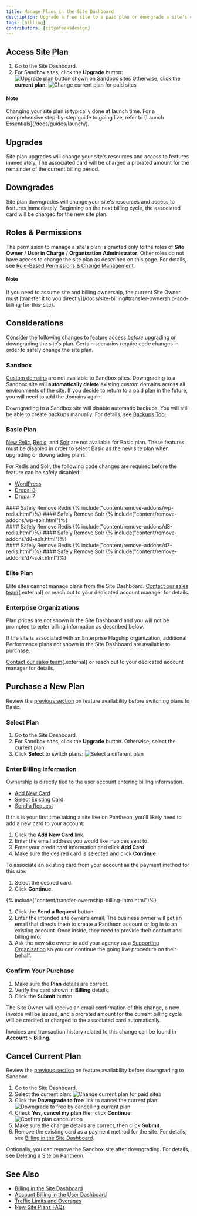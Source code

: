 ```yaml
---
title: Manage Plans in the Site Dashboard
description: Upgrade a free site to a paid plan or downgrade a site's current plan within the Site Dashboard.
tags: [billing]
contributors: [cityofoaksdesign]
---
```

## Access Site Plan
1. Go to the Site Dashboard.
2. For Sandbox sites, click the **Upgrade** button:
 ![Upgrade plan button shown on Sandbox sites](/source/docs/assets/images/dashboard/upgrade-plan.png)
 Otherwise, click the **current plan**:
 ![Change current plan for paid sites](/source/docs/assets/images/dashboard/change-plan.png)

<div class="alert alert-info">
<h4 class="info">Note</h4>
<p markdown="1">Changing your site plan is typically done at launch time. For a comprehensive step-by-step guide to going live, refer to [Launch Essentials](/docs/guides/launch/).
</p></div>

## Upgrades
Site plan upgrades will change your site's resources and access to features immediately. The associated card will be charged a prorated amount for the remainder of the current billing period.

## Downgrades
Site plan downgrades will change your site's resources and access to features immediately. Beginning on the next billing cycle, the associated card will be charged for the new site plan.

## Roles & Permissions
The permission to manage a site's plan is granted only to the roles of **Site Owner** / **User in Charge** / **Organization Administrator**. Other roles do not have access to change the site plan as described on this page. For details, see <a href="/docs/change-management/#site-level-roles-and-permissions" data-proofer-ignore>Role-Based Permissions & Change Management</a>.

<div class="alert alert-info">
<h4 class="info">Note</h4>
<p markdown="1">If you need to assume site and billing ownership, the current Site Owner must [transfer it to you directly](/docs/site-billing#transfer-ownership-and-billing-for-this-site).</p></div>

## Considerations
Consider the following changes to feature access _before_ upgrading or downgrading the site's plan. Certain scenarios require code changes in order to safely change the site plan.

### Sandbox
[Custom domains](/docs/domains/#custom-domains) are not available to Sandbox sites. Downgrading to a Sandbox site will **automatically delete** existing custom domains across all environments of the site. If you decide to return to a paid plan in the future, you will need to add the domains again.

Downgrading to a Sandbox site will disable automatic backups. You will still be able to create backups manually. For details, see [Backups Tool](/docs/backups/).

### Basic Plan
[New Relic](/docs/new-relic/), [Redis](/docs/redis/), and [Solr](/docs/solr) are not available for Basic plan. These features must be disabled in order to select Basic as the new site plan when upgrading or downgrading plans.

For Redis and Solr, the following code changes are required before the feature can be safely disabled:

<!-- Nav tabs -->
<ul class="nav nav-tabs" role="tablist">
  <!-- Active tab -->
  <li id="wp-id" role="presentation" class="active"><a href="#wp" aria-controls="wp" role="tab" data-toggle="tab">WordPress</a></li>
  <!-- 2nd Tab Nav -->
  <li id="d8-id" role="presentation"><a href="#d8" aria-controls="drops" role="tab" data-toggle="tab">Drupal 8</a></li>
  <!-- 3rd Tab Nav -->
  <li id="d7-id" role="presentation"><a href="#d7" aria-controls="drops" role="tab" data-toggle="tab">Drupal 7</a></li>

</ul>
<!-- Tab panes -->
<div class="tab-content">
  <!-- Active pane content -->
  <div role="tabpanel" class="tab-pane active" id="wp" markdown="1">
#### Safely Remove Redis
{% include("content/remove-addons/wp-redis.html")%}
#### Safely Remove Solr
{% include("content/remove-addons/wp-solr.html")%}
  </div>
  <!-- 2nd pane content -->
  <div role="tabpanel" class="tab-pane" id="d8" markdown="1">
#### Safely Remove Redis
{% include("content/remove-addons/d8-redis.html")%}
#### Safely Remove Solr
{% include("content/remove-addons/d8-solr.html")%}
  </div>
  <!-- 2nd pane content -->
  <div role="tabpanel" class="tab-pane" id="d7" markdown="1">
#### Safely Remove Redis
{% include("content/remove-addons/d7-redis.html")%}
#### Safely Remove Solr
{% include("content/remove-addons/d7-solr.html")%}
  </div>
</div>

### Elite Plan
Elite sites cannot manage plans from the Site Dashboard. [Contact our sales team](https://pantheon.io/contact-us){.external} or reach out to your dedicated account manager for details.

### Enterprise Organizations
Plan prices are not shown in the Site Dashboard and you will not be prompted to enter billing information as described below.

If the site is associated with an Enterprise Flagship organization, additional Performance plans not shown in the Site Dashboard are available to purchase.

[Contact our sales team](https://pantheon.io/contact-us){.external} or reach out to your dedicated account manager for details.

## Purchase a New Plan
Review the [previous section](#basic-plan) on feature availability before switching plans to Basic.

### Select Plan
1. Go to the Site Dashboard.
2. For Sandbox sites, click the **Upgrade** button. Otherwise, select the current plan.
3. Click **Select** to switch plans:
 ![Select a different plan](/source/docs/assets/images/dashboard/select-plan.png)


### Enter Billing Information
Ownership is directly tied to the user account entering billing information.
<!-- Nav tabs -->
<ul class="nav nav-tabs" role="tablist">
  <!-- Active tab -->
  <li id="add-cc-id" role="presentation" class="active"><a href="#add-cc" aria-controls="add-cc" role="tab" data-toggle="tab">Add New Card</a></li>
  <!-- 2nd Tab Nav -->
  <li id="existing-cc-id" role="presentation"><a href="#existing-cc" aria-controls="existing-cc" role="tab" data-toggle="tab">Select Existing Card</a></li>
  <!-- 3RD Tab Nav -->
  <li id="request-payment-id" role="presentation"><a href="#request-payment" aria-controls="request-payment" role="tab" data-toggle="tab">Send a Request</a></li>

</ul>
<!-- Tab panes -->
<div class="tab-content">
  <!-- Active pane content -->
  <div role="tabpanel" class="tab-pane active" id="add-cc" markdown="1">
If this is your first time taking a site live on Pantheon, you'll likely need to add a new card to your account:

1. Click the **<span class="glyphicon glyphicon-plus"></span> Add New Card** link.
2. Enter the email address you would like invoices sent to.
3. Enter your credit card information and click **Add Card**.
4. Make sure the desired card is selected and click **Continue**.
  </div>
  <!-- 2nd pane content -->
  <div role="tabpanel" class="tab-pane" id="existing-cc" markdown="1">
To associate an existing card from your account as the payment method for this site:

1. Select the desired card.
2. Click **Continue**.
  </div>
  <!-- 3rd pane content -->
  <div role="tabpanel" class="tab-pane" id="request-payment" markdown="1">
{% include("content/transfer-owernship-billing-intro.html")%}

1. Click the **<span class="glyphicons glyphicons-envelope"></span> Send a Request** button.
2. Enter the intended site owner’s email.
  The business owner will get an email that directs them to create a Pantheon account or log in to an existing account. Once inside, they need to provide their contact and billing info.
3. Ask the new site owner to add your agency as a [Supporting Organization](/docs/team-management/#add-a-supporting-organization) so you can continue the going live procedure on their behalf.
  </div>
</div>

### Confirm Your Purchase
1. Make sure the **Plan** details are correct.
2. Verify the card shown in **Billing** details.
3. Click the **Submit** button.

The Site Owner will receive an email confirmation of this change, a new invoice will be issued, and a prorated amount for the current billing cycle will be credited or charged to the associated card automatically.

Invoices and transaction history related to this change can be found in **<span class="glyphicons glyphicons-cogwheel"></span> Account** > **Billing**.

## Cancel Current Plan
Review the [previous section](#sandbox) on feature availability before downgrading to Sandbox.

1. Go to the Site Dashboard.
2. Select the current plan:
 ![Change current plan for paid sites](/source/docs/assets/images/dashboard/change-plan.png)
3. Click the **Downgrade to free** link to cancel the current plan:
 ![Downgrade to free by cancelling current plan](/source/docs/assets/images/dashboard/cancel-plan.png)
4. Check **Yes, cancel my plan** then click **Continue**:
 ![Confirm plan cancellation](/source/docs/assets/images/dashboard/confirm-cancellation.png)
5. Make sure the change details are correct, then click **Submit**.
6. Remove the existing card as a payment method for the site. For details, see [Billing in the Site Dashboard](/docs/site-billing/#do-not-bill-this-site-to-a-card).

Optionally, you can remove the Sandbox site after downgrading. For details, see [Deleting a Site on Pantheon](/docs/delete-site/).

## See Also
- [Billing in the Site Dashboard](/docs/site-billing/)
- [Account Billing in the User Dashboard](/docs/account-billing/)
- [Traffic Limits and Overages](/docs/traffic-limits/)
- [New Site Plans FAQs](/docs/new-plans-faq/)
